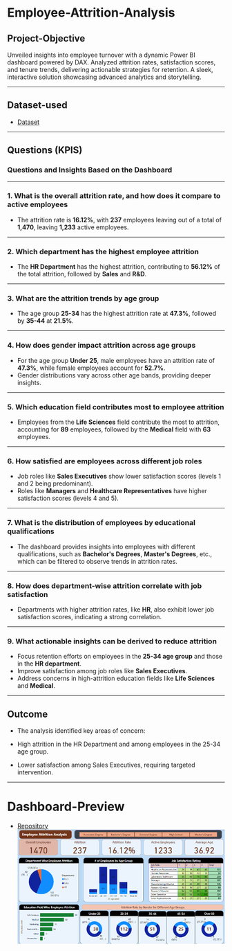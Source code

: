 # Employee-Attrition-Analysis
## Project-Objective
Unveiled insights into employee turnover with a dynamic Power BI dashboard powered by DAX. Analyzed attrition rates, satisfaction scores, and tenure trends, delivering actionable strategies for retention. A sleek, interactive solution showcasing advanced analytics and storytelling.

---
## Dataset-used
- <a href="https://github.com/KRANTHI1854/Employee-Attrition-Analysis/blob/main/hrdata.csv">Dataset</a> 

---
## Questions (KPIS)
### **Questions and Insights Based on the Dashboard**

---

### **1. What is the overall attrition rate, and how does it compare to active employees**

* The attrition rate is **16.12%**, with **237** employees leaving out of a total of **1,470**, leaving **1,233** active employees.

---

### **2. Which department has the highest employee attrition**

* The **HR Department** has the highest attrition, contributing to **56.12%** of the total attrition, followed by **Sales** and **R\&D**.

---

### **3. What are the attrition trends by age group**

* The age group **25-34** has the highest attrition rate at **47.3%**, followed by **35-44** at **21.5%**.

---

### **4. How does gender impact attrition across age groups**

* For the age group **Under 25**, male employees have an attrition rate of **47.3%**, while female employees account for **52.7%**.
* Gender distributions vary across other age bands, providing deeper insights.

---

### **5. Which education field contributes most to employee attrition**

* Employees from the **Life Sciences** field contribute the most to attrition, accounting for **89** employees, followed by the **Medical** field with **63** employees.

---

### **6. How satisfied are employees across different job roles**

* Job roles like **Sales Executives** show lower satisfaction scores (levels 1 and 2 being predominant).
* Roles like **Managers** and **Healthcare Representatives** have higher satisfaction scores (levels 4 and 5).

---

### **7. What is the distribution of employees by educational qualifications**

* The dashboard provides insights into employees with different qualifications, such as **Bachelor's Degrees**, **Master's Degrees**, etc., which can be filtered to observe trends in attrition rates.

---

### **8. How does department-wise attrition correlate with job satisfaction**

* Departments with higher attrition rates, like **HR**, also exhibit lower job satisfaction scores, indicating a strong correlation.

---

### **9. What actionable insights can be derived to reduce attrition**

* Focus retention efforts on employees in the **25-34 age group** and those in the **HR department**.
* Improve satisfaction among job roles like **Sales Executives**.
* Address concerns in high-attrition education fields like **Life Sciences** and **Medical**.

---
## Outcome
* The analysis identified key areas of concern:

* High attrition in the HR Department and among employees in the 25-34 age group.

* Lower satisfaction among Sales Executives, requiring targeted intervention.

---
# Dashboard-Preview
- <a href="https://github.com/KRANTHI1854/Employee-Attrition-Analysis/blob/main/Screenshot%202025-06-23%20144400.png">Repository</a>
![Dashboard Preview](https://github.com/KRANTHI1854/Employee-Attrition-Analysis/blob/main/Screenshot%202025-06-23%20144400.png)


